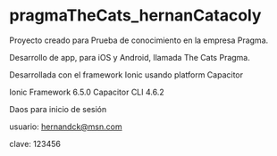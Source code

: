 # pragmaTheCats_hernanCatacoly

Proyecto creado para Prueba de conocimiento en la empresa Pragma.



Desarrollo de app, para iOS y Android, llamada The Cats Pragma.

Desarrollada con el framework Ionic usando platform Capacitor

Ionic Framework      6.5.0
Capacitor CLI        4.6.2

Daos para inicio de sesión

usuario:
hernandck@msn.com

clave:
123456
